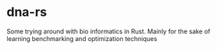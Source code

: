 # dna-rs
Some trying around with bio informatics in Rust. Mainly for the sake of learning benchmarking and optimization techniques
